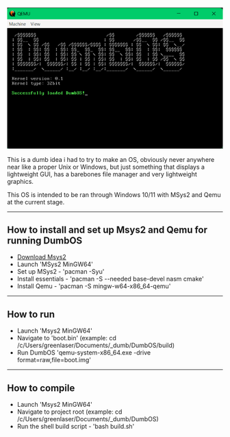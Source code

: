 ![DumbOS Logo](image.png)

This is a dumb idea i had to try to make an OS, obviously never anywhere near like a proper Unix or Windows, but just something that displays a lightweight GUI, has a barebones file manager and very lightweight graphics.

This OS is intended to be ran through Windows 10/11 with MSys2 and Qemu at the current stage.

---

## How to install and set up Msys2 and Qemu for running DumbOS

- [Download Msys2](https://www.msys2.org/)
- Launch 'MSys2 MinGW64'
- Set up MSys2       - 'pacman -Syu'
- Install essentials - 'pacman -S --needed base-devel nasm cmake'
- Install Qemu       - 'pacman -S mingw-w64-x86_64-qemu'
	
---

## How to run

- Launch 'Msys2 MinGW64'
- Navigate to 'boot.bin' (example: cd /c/Users/greenlaser/Documents/_dumb/DumbOS/build)
- Run DumbOS 'qemu-system-x86_64.exe -drive format=raw,file=boot.img'

---

## How to compile

- Launch 'Msys2 MinGW64'
- Navigate to project root (example: cd /c/Users/greenlaser/Documents/_dumb/DumbOS)
- Run the shell build script - 'bash build.sh'
